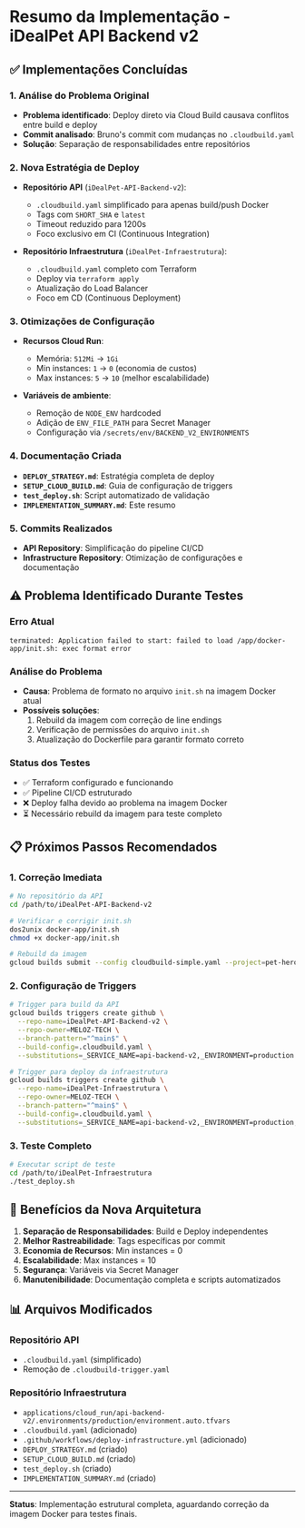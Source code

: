 # Resumo da Implementação - iDealPet API Backend v2

## ✅ Implementações Concluídas

### 1. Análise do Problema Original
- **Problema identificado**: Deploy direto via Cloud Build causava conflitos entre build e deploy
- **Commit analisado**: Bruno's commit com mudanças no `.cloudbuild.yaml`
- **Solução**: Separação de responsabilidades entre repositórios

### 2. Nova Estratégia de Deploy
- **Repositório API** (`iDealPet-API-Backend-v2`):
  - `.cloudbuild.yaml` simplificado para apenas build/push Docker
  - Tags com `SHORT_SHA` e `latest`
  - Timeout reduzido para 1200s
  - Foco exclusivo em CI (Continuous Integration)

- **Repositório Infraestrutura** (`iDealPet-Infraestrutura`):
  - `.cloudbuild.yaml` completo com Terraform
  - Deploy via `terraform apply`
  - Atualização do Load Balancer
  - Foco em CD (Continuous Deployment)

### 3. Otimizações de Configuração
- **Recursos Cloud Run**:
  - Memória: `512Mi` → `1Gi`
  - Min instances: `1` → `0` (economia de custos)
  - Max instances: `5` → `10` (melhor escalabilidade)

- **Variáveis de ambiente**:
  - Remoção de `NODE_ENV` hardcoded
  - Adição de `ENV_FILE_PATH` para Secret Manager
  - Configuração via `/secrets/env/BACKEND_V2_ENVIRONMENTS`

### 4. Documentação Criada
- **`DEPLOY_STRATEGY.md`**: Estratégia completa de deploy
- **`SETUP_CLOUD_BUILD.md`**: Guia de configuração de triggers
- **`test_deploy.sh`**: Script automatizado de validação
- **`IMPLEMENTATION_SUMMARY.md`**: Este resumo

### 5. Commits Realizados
- **API Repository**: Simplificação do pipeline CI/CD
- **Infrastructure Repository**: Otimização de configurações e documentação

## ⚠️ Problema Identificado Durante Testes

### Erro Atual
```
terminated: Application failed to start: failed to load /app/docker-app/init.sh: exec format error
```

### Análise do Problema
- **Causa**: Problema de formato no arquivo `init.sh` na imagem Docker atual
- **Possíveis soluções**:
  1. Rebuild da imagem com correção de line endings
  2. Verificação de permissões do arquivo `init.sh`
  3. Atualização do Dockerfile para garantir formato correto

### Status dos Testes
- ✅ Terraform configurado e funcionando
- ✅ Pipeline CI/CD estruturado
- ❌ Deploy falha devido ao problema na imagem Docker
- ⏳ Necessário rebuild da imagem para teste completo

## 📋 Próximos Passos Recomendados

### 1. Correção Imediata
```bash
# No repositório da API
cd /path/to/iDealPet-API-Backend-v2

# Verificar e corrigir init.sh
dos2unix docker-app/init.sh
chmod +x docker-app/init.sh

# Rebuild da imagem
gcloud builds submit --config cloudbuild-simple.yaml --project=pet-hero-423816
```

### 2. Configuração de Triggers
```bash
# Trigger para build da API
gcloud builds triggers create github \
  --repo-name=iDealPet-API-Backend-v2 \
  --repo-owner=MELOZ-TECH \
  --branch-pattern="^main$" \
  --build-config=.cloudbuild.yaml \
  --substitutions=_SERVICE_NAME=api-backend-v2,_ENVIRONMENT=production

# Trigger para deploy da infraestrutura
gcloud builds triggers create github \
  --repo-name=iDealPet-Infraestrutura \
  --repo-owner=MELOZ-TECH \
  --branch-pattern="^main$" \
  --build-config=.cloudbuild.yaml \
  --substitutions=_SERVICE_NAME=api-backend-v2,_ENVIRONMENT=production,_VARFILES=".environments/production/variables.auto.tfvars,.environments/production/environment.auto.tfvars"
```

### 3. Teste Completo
```bash
# Executar script de teste
cd /path/to/iDealPet-Infraestrutura
./test_deploy.sh
```

## 🎯 Benefícios da Nova Arquitetura

1. **Separação de Responsabilidades**: Build e Deploy independentes
2. **Melhor Rastreabilidade**: Tags específicas por commit
3. **Economia de Recursos**: Min instances = 0
4. **Escalabilidade**: Max instances = 10
5. **Segurança**: Variáveis via Secret Manager
6. **Manutenibilidade**: Documentação completa e scripts automatizados

## 📊 Arquivos Modificados

### Repositório API
- `.cloudbuild.yaml` (simplificado)
- Remoção de `.cloudbuild-trigger.yaml`

### Repositório Infraestrutura
- `applications/cloud_run/api-backend-v2/.environments/production/environment.auto.tfvars`
- `.cloudbuild.yaml` (adicionado)
- `.github/workflows/deploy-infrastructure.yml` (adicionado)
- `DEPLOY_STRATEGY.md` (criado)
- `SETUP_CLOUD_BUILD.md` (criado)
- `test_deploy.sh` (criado)
- `IMPLEMENTATION_SUMMARY.md` (criado)

---

**Status**: Implementação estrutural completa, aguardando correção da imagem Docker para testes finais.